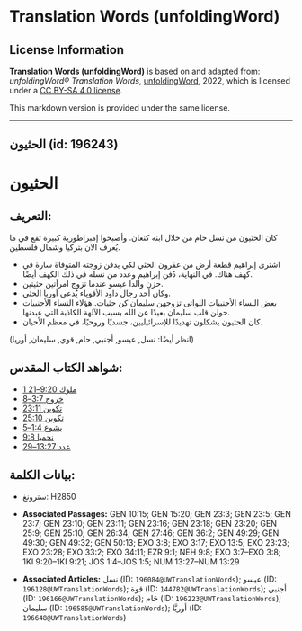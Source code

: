 # Translation Words (unfoldingWord)

## License Information

**Translation Words (unfoldingWord)** is based on and adapted from: _unfoldingWord® Translation Words_, [unfoldingWord](https://unfoldingword.org/utw), 2022, which is licensed under a [CC BY-SA 4.0 license](https://creativecommons.org/licenses/by-sa/4.0/legalcode.en).

This markdown version is provided under the same license.



--------------------------------

## الحثيون (id: 196243)

الحثيون
=======

التعريف:
--------

كان الحثيون من نسل حام من خلال ابنه كنعان. وأصبحوا إمبراطورية كبيرة تقع في ما يُعرف الآن بتركيا وشمال فلسطين.

* اشترى إبراهيم قطعة أرض من عفرون الحثي لكي يدفن زوجته المتوفاة سارة في كهف هناك. في النهاية، دُفن إبراهيم وعدد من نسله في ذلك الكهف أيضًا.
* حزن والدا عيسو عندما تزوج امرأتين حثيتين.
* وكان أحد رجال داود الأقوياء يُدعى أوريا الحثي.
* بعض النساء الأجنبيات اللواتي تزوجهن سليمان كن حثيات. هؤلاء النساء الأجنبيات حولن قلب سليمان بعيدًا عن الله بسبب الآلهة الكاذبة التي عبدنها.
* كان الحثيون يشكلون تهديدًا للإسرائيليين، جسديًا وروحيًا، في معظم الأحيان.

(انظر أيضًا: نسل, عيسو, أجنبي, حام, قوي, سليمان, أوريا)

شواهد الكتاب المقدس:
--------------------

* [1 ملوك 9:20–21](https://ref.ly/1Kgs9:20-1Kgs9:21)
* [خروج 3:7–8](https://ref.ly/Exod3:7-Exod3:8)
* [تكوين 23:11](https://ref.ly/Gen23:11)
* [تكوين 25:10](https://ref.ly/Gen25:10)
* [يشوع 1:4–5](https://ref.ly/Josh1:4-Josh1:5)
* [نحميا 9:8](https://ref.ly/Neh9:8)
* [عدد 13:27–29](https://ref.ly/Num13:27-Num13:29)

بيانات الكلمة:
--------------

* سترونغ: H2850

* **Associated Passages:** GEN 10:15; GEN 15:20; GEN 23:3; GEN 23:5; GEN 23:7; GEN 23:10; GEN 23:11; GEN 23:16; GEN 23:18; GEN 23:20; GEN 25:9; GEN 25:10; GEN 26:34; GEN 27:46; GEN 36:2; GEN 49:29; GEN 49:30; GEN 49:32; GEN 50:13; EXO 3:8; EXO 3:17; EXO 13:5; EXO 23:23; EXO 23:28; EXO 33:2; EXO 34:11; EZR 9:1; NEH 9:8; EXO 3:7–EXO 3:8; 1KI 9:20–1KI 9:21; JOS 1:4–JOS 1:5; NUM 13:27–NUM 13:29
* **Associated Articles:** نسل (ID: `196084@UWTranslationWords`); عيسو (ID: `196128@UWTranslationWords`); قوة (ID: `144782@UWTranslationWords`); أجنبي (ID: `196166@UWTranslationWords`); حَام (ID: `196223@UWTranslationWords`); سليمان (ID: `196585@UWTranslationWords`); أوريَّا (ID: `196648@UWTranslationWords`)

